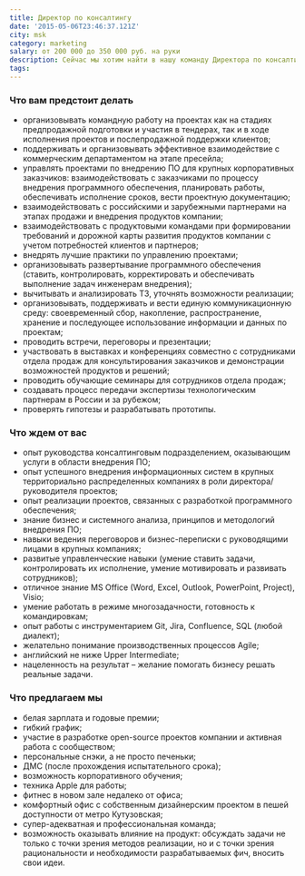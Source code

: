 ```yaml
---
title: Директор по консалтингу
date: '2015-05-06T23:46:37.121Z'
city: msk
category: marketing
salary: от 200 000 до 350 000 руб. на руки
description: Сейчас мы хотим найти в нашу команду Директора по консалтингу, который вместе с нами будет работать над созданием лучшего корпоративного мессенджера.
tags:
---
```


### Что вам предстоит делать

- организовывать командную работу на проектах как на стадиях предпродажной подготовки и участия в тендерах, так и в ходе исполнения проектов и послепродажной поддержки клиентов;
- поддерживать и организовывать эффективное взаимодействие с коммерческим департаментом на этапе пресейла;
- управлять проектами по внедрению ПО для крупных корпоративных заказчиков: взаимодействовать с заказчиками по процессу внедрения программного обеспечения, планировать работы, обеспечивать исполнение сроков, вести проектную документацию;
- взаимодействовать с российскими и зарубежными партнерами на этапах продажи и внедрения продуктов компании;
- взаимодействовать с продуктовыми командами при формировании требований и дорожной карты развития продуктов компании с учетом потребностей клиентов и партнеров;
- внедрять лучшие практики по управлению проектами;
- организовывать развертывание программного обеспечения (ставить, контролировать, корректировать и обеспечивать выполнение задач инженерам внедрения);
- вычитывать и анализировать ТЗ, уточнять возможности реализации;
- организовывать, поддерживать и вести единую коммуникационную среду: своевременный сбор, накопление, распространение, хранение и последующее использование информации и данных по проектам;
- проводить встречи, переговоры и презентации;
- участвовать в выставках и конференциях совместно с сотрудниками отдела продаж для консультирования заказчиков и демонстрации возможностей продуктов и решений;
- проводить обучающие семинары для сотрудников отдела продаж;
- создавать процесс передачи экспертизы технологическим партнерам в России и за рубежом;
- проверять гипотезы и разрабатывать прототипы.

### Что ждем от вас

- опыт руководства консалтинговым подразделением, оказывающим услуги в области внедрения ПО;
- опыт успешного внедрения информационных систем в крупных территориально распределенных компаниях в роли директора/руководителя проектов;
- опыт реализации проектов, связанных с разработкой программного обеспечения;
- знание бизнес и системного анализа, принципов и методологий внедрения ПО;
- навыки ведения переговоров и бизнес-переписки с руководящими лицами в крупных компаниях;
- развитые управленческие навыки (умение ставить задачи, контролировать их исполнение, умение мотивировать и развивать сотрудников);
- отличное знание MS Office (Word, Excel, Outlook, PowerPoint, Project), Visio;
- умение работать в режиме многозадачности, готовность к командировкам;
- опыт работы с инструментарием Git, Jira, Confluence, SQL (любой диалект);
- желательно понимание производственных процессов Agile;
- английский не ниже Upper Intermediate;
- нацеленность на результат – желание помогать бизнесу решать реальные задачи.

### Что предлагаем мы

- белая зарплата и годовые премии;
- гибкий график;
- участие в разработке open-source проектов компании и активная работа с сообществом;
- персональные снэки, а не просто печеньки;
- ДМС (после прохождения испытательного срока);
- возможность корпоративного обучения;
- техника Apple для работы;
- фитнес в новом зале недалеко от офиса;
- комфортный офис с собственным дизайнерским проектом в пешей доступности от метро Кутузовская;
- супер-адекватная и профессиональная команда;
- возможность оказывать влияние на продукт: обсуждать задачи не только с точки зрения методов реализации, но и с точки зрения рациональности и необходимости разрабатываемых фич, вносить свои идеи.
